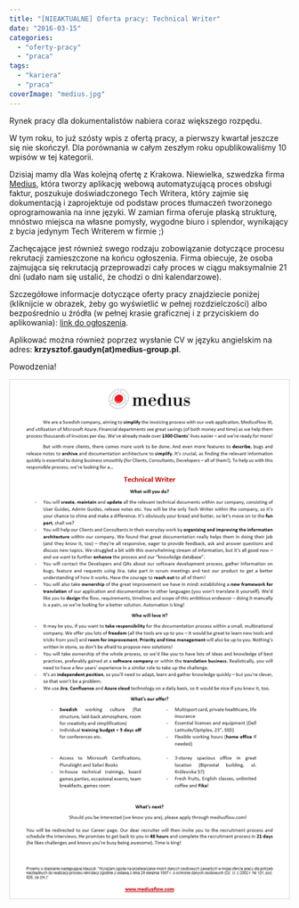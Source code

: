 ```yaml
---
title: "[NIEAKTUALNE] Oferta pracy: Technical Writer"
date: "2016-03-15"
categories: 
  - "oferty-pracy"
  - "praca"
tags: 
  - "kariera"
  - "praca"
coverImage: "medius.jpg"
---
```


Rynek pracy dla dokumentalistów nabiera coraz większego rozpędu.

W tym roku, to już szósty wpis z ofertą pracy, a pierwszy kwartał jeszcze się nie skończył. Dla porównania w całym zeszłym roku opublikowaliśmy 10 wpisów w tej kategorii.

Dzisiaj mamy dla Was kolejną ofertę z Krakowa. Niewielka, szwedzka firma [Medius](http://www.mediusflow.com/en), która tworzy aplikację webową automatyzującą proces obsługi faktur, poszukuje doświadczonego Tech Writera, który zajmie się dokumentacją i zaprojektuje od podstaw proces tłumaczeń tworzonego oprogramowania na inne języki. W zamian firma oferuje płaską strukturę, mnóstwo miejsca na własne pomysły, wygodne biuro i splendor, wynikający z bycia jedynym Tech Writerem w firmie ;)

Zachęcające jest również swego rodzaju zobowiązanie dotyczące procesu rekrutacji zamieszczone na końcu ogłoszenia. Firma obiecuje, że osoba zajmująca się rekrutacją przeprowadzi cały proces w ciągu maksymalnie 21 dni (udało nam się ustalić, że chodzi o dni kalendarzowe).

Szczegółowe informacje dotyczące oferty pracy znajdziecie poniżej (kliknijcie w obrazek, żeby go wyświetlić w pełnej rozdzielczości) albo bezpośrednio u źródła (w pełnej krasie graficznej i z przyciskiem do aplikowania): [link do ogłoszenia](http://web103.reachmee.com/ext/I019/823/job?site=7&lang=UK&validator=1280ac4b74bad3ddc86c5d1a23ddf24c&ihelper=http%3A%2F%2Fwww.mediusflow.com%2Fsv-SE%2FJobb&job_id=140).

Aplikować można również poprzez wysłanie CV w języku angielskim na adres: **krzysztof.gaudyn(at)medius-group.pl**.

Powodzenia!

[![medius_tech_writer](images/medius_tech_writer.png)](http://techwriter.pl/wp-content/uploads/2016/03/medius_tech_writer.png)
